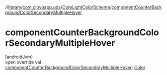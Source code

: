 //[library](../../../index.md)/[com.glovoapp.uds](../index.md)/[CoreLightColorScheme](index.md)/[componentCounterBackgroundColorSecondaryMultipleHover](component-counter-background-color-secondary-multiple-hover.md)

# componentCounterBackgroundColorSecondaryMultipleHover

[androidJvm]\
open override val [componentCounterBackgroundColorSecondaryMultipleHover](component-counter-background-color-secondary-multiple-hover.md): [Color](https://developer.android.com/reference/kotlin/androidx/compose/ui/graphics/Color.html)
